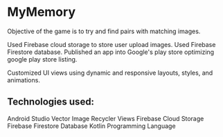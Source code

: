 # MyMemory

Objective of the game is to try and find pairs with matching images.

Used Firebase cloud storage to store user upload images.
Used Firebase Firestore database.
Published an app into Google's play store optimizing  google play store listing.


Customized UI views using dynamic and responsive layouts, styles, and animations. 

## Technologies used: 

Android Studio
  Vector Image
  Recycler Views
Firebase Cloud Storage
Firebase Firestore Database
Kotlin Programming Language


